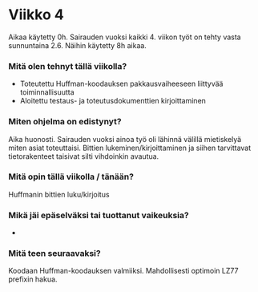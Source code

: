 # Viikko 4

Aikaa käytetty 0h.
Sairauden vuoksi kaikki 4. viikon työt on tehty vasta sunnuntaina 2.6. Näihin käytetty 8h aikaa.

### Mitä olen tehnyt tällä viikolla?

  * Toteutettu Huffman-koodauksen pakkausvaiheeseen liittyvää toiminnallisuutta
  * Aloitettu testaus- ja toteutusdokumenttien kirjoittaminen
  
### Miten ohjelma on edistynyt?

Aika huonosti. Sairauden vuoksi ainoa työ oli lähinnä välillä mietiskelyä miten asiat toteuttaisi. Bittien lukeminen/kirjoittaminen ja siihen tarvittavat tietorakenteet taisivat silti vihdoinkin avautua.

### Mitä opin tällä viikolla / tänään?

Huffmanin bittien luku/kirjoitus

### Mikä jäi epäselväksi tai tuottanut vaikeuksia?

-

### Mitä teen seuraavaksi?

Koodaan Huffman-koodauksen valmiiksi. Mahdollisesti optimoin LZ77 prefixin hakua.
